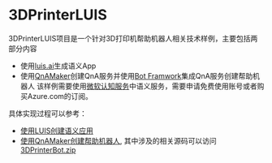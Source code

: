 # 3DPrinterLUIS
3DPrinterLUIS项目是一个针对3D打印机帮助机器人相关技术样例，主要包括两部分内容
- 使用[luis.ai](https://www.luis.ai)生成语义App
- 使用[QnAMaker](http://qnamaker.ai)创建QnA服务并使用[Bot Framwork](http://dev.botframework.com)集成QnA服务创建帮助机器人
该样例需要使用[微软认知服务](https://azure.microsoft.com/zh-cn/services/cognitive-services/)中语义服务，需要申请免费使用账号或者购买Azure.com的订阅。

具体实现过程可以参考：
- [使用LUIS创建语义应用](./3DPrinterLUIS.md)
- [使用QnAMaker创建帮助机器人](./3DPrinterQnABot.md), 其中涉及的相关源码可以访问[3DPrinterBot.zip](./3DPrinterBot.zip)
 